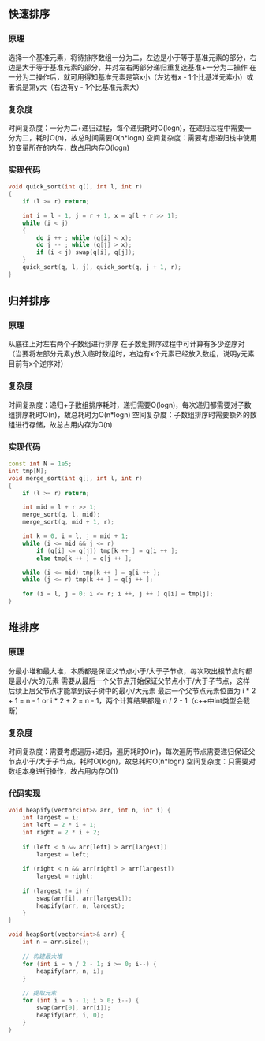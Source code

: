 ## 快速排序

### 原理

选择一个基准元素，将待排序数组一分为二，左边是小于等于基准元素的部分，右边是大于等于基准元素的部分，并对左右两部分递归重复选基准+一分为二操作
在一分为二操作后，就可用得知基准元素是第x小（左边有x - 1个比基准元素小）或者说是第y大（右边有y - 1个比基准元素大）

### 复杂度

时间复杂度：一分为二+递归过程，每个递归耗时O(logn)，在递归过程中需要一分为二，耗时O(n)，故总时间需要O(n*logn)
空间复杂度：需要考虑递归栈中使用的变量所在的内存，故占用内存O(logn)

### 实现代码

```c++
void quick_sort(int q[], int l, int r)
{
    if (l >= r) return;

    int i = l - 1, j = r + 1, x = q[l + r >> 1];
    while (i < j)
    {
        do i ++ ; while (q[i] < x);
        do j -- ; while (q[j] > x);
        if (i < j) swap(q[i], q[j]);
    }
    quick_sort(q, l, j), quick_sort(q, j + 1, r);
}
```

## 归并排序

### 原理

从底往上对左右两个子数组进行排序
在子数组排序过程中可计算有多少逆序对（当要将左部分元素y放入临时数组时，右边有x个元素已经放入数组，说明y元素目前有x个逆序对）

### 复杂度

时间复杂度：递归+子数组排序耗时，递归需要O(logn)，每次递归都需要对子数组排序耗时O(n)，故总耗时为O(n*logn)
空间复杂度：子数组排序时需要额外的数组进行存储，故总占用内存为O(n)

### 实现代码

```c++
const int N = 1e5;
int tmp[N];
void merge_sort(int q[], int l, int r)
{
    if (l >= r) return;

    int mid = l + r >> 1;
    merge_sort(q, l, mid);
    merge_sort(q, mid + 1, r);

    int k = 0, i = l, j = mid + 1;
    while (i <= mid && j <= r)
        if (q[i] <= q[j]) tmp[k ++ ] = q[i ++ ];
        else tmp[k ++ ] = q[j ++ ];

    while (i <= mid) tmp[k ++ ] = q[i ++ ];
    while (j <= r) tmp[k ++ ] = q[j ++ ];

    for (i = l, j = 0; i <= r; i ++, j ++ ) q[i] = tmp[j];
}
```

## 堆排序

### 原理

分最小堆和最大堆，本质都是保证父节点小于/大于子节点，每次取出根节点时都是最小/大的元素
需要从最后一个父节点开始保证父节点小于/大于子节点，这样后续上层父节点才能拿到该子树中的最小/大元素
最后一个父节点元素位置为 i * 2 + 1 = n - 1 or i * 2 + 2 = n - 1，两个计算结果都是 n / 2 - 1（c++中int类型会截断）

### 复杂度

时间复杂度：需要考虑遍历+递归，遍历耗时O(n)，每次遍历节点需要递归保证父节点小于/大于子节点，耗时O(logn)，故总耗时O(n*logn)
空间复杂度：只需要对数组本身进行操作，故占用内存O(1)

### 代码实现

```c++
void heapify(vector<int>& arr, int n, int i) {
    int largest = i;
    int left = 2 * i + 1;
    int right = 2 * i + 2;
    
    if (left < n && arr[left] > arr[largest]) 
        largest = left;
        
    if (right < n && arr[right] > arr[largest]) 
        largest = right;
        
    if (largest != i) {
        swap(arr[i], arr[largest]);
        heapify(arr, n, largest);
    }
}

void heapSort(vector<int>& arr) {
    int n = arr.size();
    
    // 构建最大堆
    for (int i = n / 2 - 1; i >= 0; i--) {
        heapify(arr, n, i);
    }
    
    // 提取元素
    for (int i = n - 1; i > 0; i--) {
        swap(arr[0], arr[i]);
        heapify(arr, i, 0);
    }
}
```
